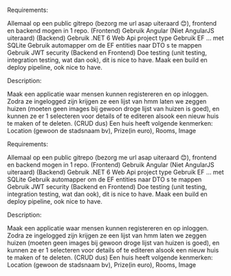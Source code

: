 Requirements:

Allemaal op een public gitrepo (bezorg me url asap uiteraard 😊), frontend en backend mogen in 1 repo.
(Frontend) Gebruik Angular (Niet AngularJS uiteraard)
(Backend) Gebruik .NET 6 Web Api project type
Gebruik EF … met SQLite
Gebruik automapper om de EF entities naar DTO s te mappen
Gebruik JWT security (Backend en Frontend)
Doe testing (unit testing, integration testing, wat dan ook), dit is nice to have.
Maak een build en deploy pipeline, ook nice to have.
 

Description:

Maak een applicatie waar mensen kunnen registereren en op inloggen.
Zodra ze ingelogged zijn krijgen ze een lijst van hmm laten we zeggen huizen (moeten geen images bij gewoon droge lijst van huizen is goed), 
en kunnen ze er 1 selecteren voor details of te  editeren alsook een nieuw huis te maken of te deleten. (CRUD dus)
Een huis heeft volgende kenmerken: Location (gewoon de stadsnaam bv), Prize(in euro), Rooms, Image

 Requirements:

Allemaal op een public gitrepo (bezorg me url asap uiteraard 😊), frontend en backend mogen in 1 repo.
(Frontend) Gebruik Angular (Niet AngularJS uiteraard)
(Backend) Gebruik .NET 6 Web Api project type
Gebruik EF … met SQLite
Gebruik automapper om de EF entities naar DTO s te mappen
Gebruik JWT security (Backend en Frontend)
Doe testing (unit testing, integration testing, wat dan ook), dit is nice to have.
Maak een build en deploy pipeline, ook nice to have.
 

Description:

Maak een applicatie waar mensen kunnen registereren en op inloggen.
Zodra ze ingelogged zijn krijgen ze een lijst van hmm laten we zeggen huizen (moeten geen images bij gewoon droge lijst van huizen is goed), 
en kunnen ze er 1 selecteren voor details of te  editeren alsook een nieuw huis te maken of te deleten. (CRUD dus)
Een huis heeft volgende kenmerken: Location (gewoon de stadsnaam bv), Prize(in euro), Rooms, Image

 